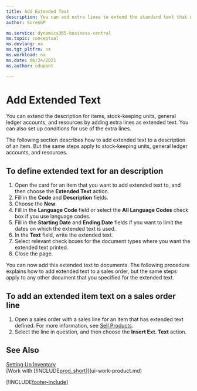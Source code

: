 ```yaml
---
title: Add Extended Text
description: You can add extra lines to extend the standard text that describes an item, a G/L account, and other data.
author: SorenGP

ms.service: dynamics365-business-central
ms.topic: conceptual
ms.devlang: na
ms.tgt_pltfrm: na
ms.workload: na
ms.date: 06/24/2021
ms.author: edupont

---
```

# Add Extended Text

You can extend the description for items, stock-keeping units, general ledger accounts, and resources by adding extra lines as extended text. You can also set up conditions for use of the extra lines.  

The following section describes how to add extended text to a description of an item. But the same steps apply to stock-keeping units, general ledger accounts, and resources.  

## To define extended text for an description

1. Open the card for an item that you want to add extended text to, and then choose the **Extended Text** action.
2. Fill in the **Code** and **Description** fields.
3. Choose the **New**.
4. Fill in the **Language Code** field or select the **All Language Codes** check box if you use language codes.
5. Fill in the **Starting Date** and **Ending Date** fields if you want to limit the dates on which the extended text is used.
6. In the **Text** field, write the extended text.
7. Select relevant check boxes for the document types where you want the extended text printed.
8. Close the page.

You can now add this extended text to documents. The following procedure explains how to add extended text to a sales order, but the same steps apply to any other document that you specified for the extended text.  

## To add an extended item text on a sales order line

1. Open a sales order with a sales line for an item that has extended text defined. For more information, see [Sell Products](sales-how-sell-products.md).
2. Select the line in question, and then choose the **Insert Ext. Text** action.

## See Also

[Setting Up Inventory](inventory-setup-inventory.md)  
[Work with [!INCLUDE[prod_short](includes/prod_short.md)]](ui-work-product.md)


[!INCLUDE[footer-include](includes/footer-banner.md)]
